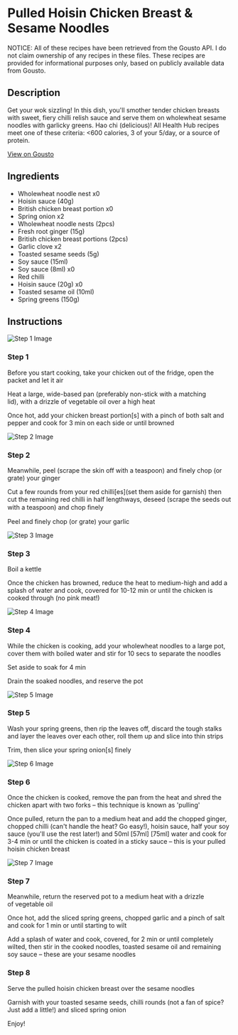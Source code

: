 # Pulled Hoisin Chicken Breast & Sesame Noodles

NOTICE: All of these recipes have been retrieved from the Gousto API. I do not claim ownership of any recipes in these files. These recipes are provided for informational purposes only, based on publicly available data from Gousto.

## Description

Get your wok sizzling! In this dish, you'll smother tender chicken breasts with sweet, fiery chilli relish sauce and serve them on wholewheat sesame noodles with garlicky greens. Hao chi (delicious)! All Health Hub recipes meet one of these criteria: <600 calories, 3 of your 5/day, or a source of protein.

[View on Gousto](https://www.gousto.co.uk/recipes/cookbook/pulled-hoisin-chicken-breast-sesame-noodles)

## Ingredients

- Wholewheat noodle nest x0
- Hoisin sauce (40g)
- British chicken breast portion x0
- Spring onion x2
- Wholewheat noodle nests (2pcs)
- Fresh root ginger (15g)
- British chicken breast portions (2pcs)
- Garlic clove x2
- Toasted sesame seeds (5g)
- Soy sauce (15ml)
- Soy sauce (8ml) x0
- Red chilli
- Hoisin sauce (20g) x0
- Toasted sesame oil (10ml)
- Spring greens (150g)

## Instructions

![Step 1 Image](https://production-media.gousto.co.uk/cms/recipe-step-image/Step-1-1681809434704-x200.jpg)

### Step 1

Before you start cooking, take your chicken out of the fridge, open the packet and let it air

Heat a large, wide-based pan (preferably non-stick with a matching lid), with a drizzle of vegetable oil over a high heat

Once hot, add your chicken breast portion[s] with a pinch of both salt and pepper and cook for 3 min on each side or until browned

![Step 2 Image](https://production-media.gousto.co.uk/cms/recipe-step-image/Step-2-1681809437461-x200.jpg)

### Step 2

Meanwhile, peel (scrape the skin off with a teaspoon) and finely chop (or grate) your ginger

Cut a few rounds from your red chilli[es](set them aside for garnish) then cut the remaining red chilli in half lengthways, deseed (scrape the seeds out with a teaspoon) and chop ﬁnely

Peel and finely chop (or grate) your garlic

![Step 3 Image](https://production-media.gousto.co.uk/cms/recipe-step-image/Step-3-1681809440204-x200.jpg)

### Step 3

Boil a kettle

Once the chicken has browned, reduce the heat to medium-high and add a splash of water and cook, covered for 10-12 min or until the chicken is cooked through (no pink meat!)

![Step 4 Image](https://production-media.gousto.co.uk/cms/recipe-step-image/Step-4-1681809443075-x200.jpg)

### Step 4

While the chicken is cooking, add your wholewheat noodles to a large pot, cover them with boiled water and stir for 10 secs to separate the noodles

Set aside to soak for 4 min

Drain the soaked noodles, and reserve the pot

![Step 5 Image](https://production-media.gousto.co.uk/cms/recipe-step-image/Step-5-1681809446128-x200.jpg)

### Step 5

Wash your spring greens, then rip the leaves off, discard the tough stalks and layer the leaves over each other, roll them up and slice into thin strips

Trim, then slice your spring onion[s] finely

![Step 6 Image](https://production-media.gousto.co.uk/cms/recipe-step-image/Step-6-1681809448901-x200.jpg)

### Step 6

Once the chicken is cooked, remove the pan from the heat and shred the chicken apart with two forks – this technique is known as 'pulling'

Once pulled, return the pan to a medium heat and add the chopped ginger, chopped chilli (can't handle the heat? Go easy!), hoisin sauce, half your soy sauce (you'll use the rest later!) and 50ml <span class="text-purple">[57ml]</span> <span class="text-danger">[75ml] </span>water and cook for 3-4 min or until the chicken is coated in a sticky sauce – this is your pulled hoisin chicken breast

![Step 7 Image](https://production-media.gousto.co.uk/cms/recipe-step-image/Step-7-1681809451626-x200.jpg)

### Step 7

Meanwhile, return the reserved pot to a medium heat with a drizzle of vegetable oil

Once hot, add the sliced spring greens, chopped garlic and a pinch of salt and cook for 1 min or until starting to wilt

Add a splash of water and cook, covered, for 2 min or until completely wilted, then stir in the cooked noodles, toasted sesame oil and remaining soy sauce – these are your sesame noodles

### Step 8

Serve the pulled hoisin chicken breast over the sesame noodles

Garnish with your toasted sesame seeds, chilli rounds (not a fan of spice? Just add a little!) and sliced spring onion

Enjoy!

